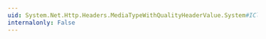 ```yaml
---
uid: System.Net.Http.Headers.MediaTypeWithQualityHeaderValue.System#ICloneable#Clone
internalonly: False
---
```

